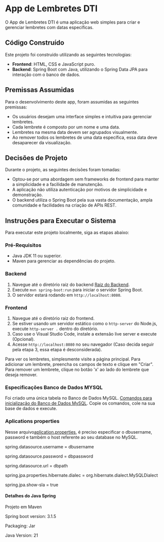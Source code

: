 # App de Lembretes DTI
O App de Lembretes DTI é uma aplicação web simples para criar e gerenciar lembretes com datas específicas.

## Código Construído
Este projeto foi construído utilizando as seguintes tecnologias:

- **Frontend**: HTML, CSS e JavaScript puro.
- **Backend**: Spring Boot com Java, utilizando o Spring Data JPA para interação com o banco de dados.

## Premissas Assumidas

Para o desenvolvimento deste app, foram assumidas as seguintes premissas:

- Os usuários desejam uma interface simples e intuitiva para gerenciar lembretes.
- Cada lembrete é composto por um nome e uma data.
- Lembretes na mesma data devem ser agrupados visualmente.
- Ao remover todos os lembretes de uma data específica, essa data deve desaparecer da visualização.

## Decisões de Projeto

Durante o projeto, as seguintes decisões foram tomadas:

- Optou-se por uma abordagem sem frameworks de frontend para manter a simplicidade e a facilidade de manutenção.
- A aplicação não utiliza autenticação por motivos de simplicidade e demonstração.
- O backend utiliza o Spring Boot pela sua vasta documentação, ampla comunidade e facilidades na criação de APIs REST.

## Instruções para Executar o Sistema

Para executar este projeto localmente, siga as etapas abaixo:

### Pré-Requisitos

- Java JDK 11 ou superior.
- Maven para gerenciar as dependências do projeto.

### Backend

1. Navegue até o diretório raiz do backend [Raiz do Backend](./src/main/java/br/com/dtilembrete/projetodtilembrete).
2. Execute `mvn spring-boot:run` para iniciar o servidor Spring Boot.
3. O servidor estará rodando em `http://localhost:8080`.

### Frontend

1. Navegue até o diretório raiz do frontend.
2. Se estiver usando um servidor estático como o `http-server` do Node.js, execute `http-server .` dentro do diretório.
3. Caso use o Visual Studio Code, instale a extensão live server e execute (Opcional).
4. Acesse `http://localhost:8080` no seu navegador (Caso decida seguir pela etapa 3, essa etapa é desconsiderada).

Para ver os lembretes, simplesmente visite a página principal. Para adicionar um lembrete, preencha os campos de texto e clique em "Criar". Para remover um lembrete, clique no botão 'x' ao lado do lembrete que deseja remover.

### Especificações Banco de Dados MYSQL
Foi criado uma única tabela no Banco de Dados MySQL. [Comandos para inicialização do Banco de Dados MySQL](./src/main/resources/static/initBD.sql).
Copie os comandos, cole na sua base de dados e execute.

### Aplications properties
Nesse arquivo[aplication.properties](./src/main/resources/application.properties), é preciso especificar o dbusername, password e também o host referente ao seu database no MySQL.

spring.datasource.username = dbusername

spring.datasource.password = dbpassword

spring.datasource.url = dbpath

spring.jpa.properties.hibernate.dialec = org.hibernate.dialect.MySQLDialect

spring.jpa.show-sla = true

#### Detalhes do Java Spring
Projeto em Maven

Spring boot version: 3.1.5

Packaging: Jar

Java Version: 21